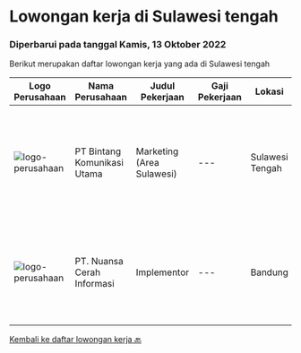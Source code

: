 
  # Lowongan kerja di Sulawesi tengah

  ### Diperbarui pada tanggal Kamis, 13 Oktober 2022

  Berikut merupakan daftar lowongan kerja yang ada di Sulawesi tengah

  |Logo Perusahaan | Nama Perusahaan | Judul Pekerjaan | Gaji Pekerjaan | Lokasi | Deskripsi | Tanggal diunggah | Pranala |
  | -------------- | --------------- | --------------- | --------- | --------- | -------------- | ------- | ----------- |
  |![logo-perusahaan](https://image-service-cdn.seek.com.au/a1023177b9bcf31edc00e1e00de1d5c7fde83fd4/ee4dce1061f3f616224767ad58cb2fc751b8d2dc)|PT Bintang Komunikasi Utama|Marketing (Area Sulawesi)|---|Sulawesi Tengah|Usia maksimal 40 tahun Pendidikan minimal S1 Teknik Elektro/ Jaringan/ Telekomunikasi Memiliki pengalaman di bidang marketing teknis minimal 1 tahun...|Rabu, 12 Oktober 2022|https://www.jobstreet.co.id/id/job/marketing-area-sulawesi-4052479?token=0~232a0f72-13a4-472f-ba2e-1a41bcbc3614&sectionRank=1&jobId=jobstreet-id-job-4052479|
|![logo-perusahaan](https://image-service-cdn.seek.com.au/ccc9351bdb2230a6a680c29475ae1d118c709938/ee4dce1061f3f616224767ad58cb2fc751b8d2dc)|PT. Nuansa Cerah Informasi|Implementor|---|Bandung|Pendidikan D3 / S1 Sistem Informasi/ Manajemen Informatika/ Teknik Komputer/ Teknik Informatika / Komputer Akuntansi/Akuntansi Komunikatif, dapat...|Jumat, 07 Oktober 2022|https://www.jobstreet.co.id/id/job/implementor-4058754?token=0~232a0f72-13a4-472f-ba2e-1a41bcbc3614&sectionRank=2&jobId=jobstreet-id-job-4058754|


  [Kembali ke daftar lowongan kerja 🔙](../README.md#daftar-lowongan-kerja)
  